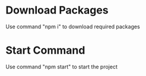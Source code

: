 # Download Packages

Use command "npm i" to download required packages


# Start Command

Use command "npm start" to start the project